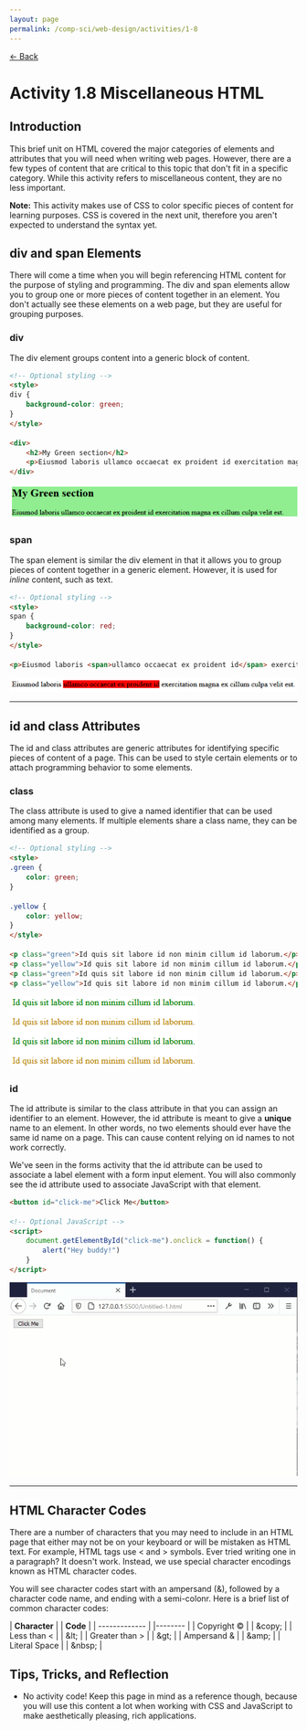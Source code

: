 ```yaml
---
layout: page
permalink: /comp-sci/web-design/activities/1-8
---
```


[← Back](../)

# Activity 1.8 Miscellaneous HTML

<!-- div, span, id, class, symbols -->
<!-- Doctype declaration -->
## Introduction

This brief unit on HTML covered the major categories of elements and attributes that you will need when writing web pages. However, there are a few types of content that are critical to this topic that don't fit in a specific category. While this activity refers to miscellaneous content, they are no less important.

**Note:** This activity makes use of CSS to color specific pieces of content for learning purposes. CSS is covered in the next unit, therefore you aren't expected to understand the syntax yet.

## div and span Elements

There will come a time when you will begin referencing HTML content for the purpose of styling and programming. The div and span elements allow you to group one or more pieces of content together in an element. You don't actually see these elements on a web page, but they are useful for grouping purposes.

### div

The div element groups content into a generic block of content.

```html
<!-- Optional styling -->
<style>
div {
    background-color: green;
}
</style>

<div>
    <h2>My Green section</h2>
    <p>Eiusmod laboris ullamco occaecat ex proident id exercitation magna ex cillum culpa velit est.</p>
</div>
```

![Div Example](/assets/img/web-design/activities/div-example.png)

### span

The span element is similar the div element in that it allows you to group pieces of content together in a generic element. However, it is used for *inline* content, such as text.

```html
<!-- Optional styling -->
<style>
span {
    background-color: red;
}
</style>

<p>Eiusmod laboris <span>ullamco occaecat ex proident id</span> exercitation magna ex cillum culpa velit est.</p>
```

![Span Example](/assets/img/web-design/activities/span-example.png)

----

## id and class Attributes

The id and class attributes are generic attributes for identifying specific pieces of content of a page. This can be used to style certain elements or to attach programming behavior to some elements.

### class

The class attribute is used to give a named identifier that can be used among many elements. If multiple elements share a class name, they can be identified as a group.

```html
<!-- Optional styling -->
<style>
.green {
    color: green;
}

.yellow {
    color: yellow;
}
</style>

<p class="green">Id quis sit labore id non minim cillum id laborum.</p>
<p class="yellow">Id quis sit labore id non minim cillum id laborum.</p>
<p class="green">Id quis sit labore id non minim cillum id laborum.</p>
<p class="yellow">Id quis sit labore id non minim cillum id laborum.</p>
```

![Class Attribute Example](/assets/img/web-design/activities/class-attribute-example.png)

### id

The id attribute is similar to the class attribute in that you can assign an identifier to an element. However, the id attribute is meant to give a **unique** name to an element. In other words, no two elements should ever have the same id name on a page. This can cause content relying on id names to not work correctly.

We've seen in the forms activity that the id attribute can be used to associate a label element with a form input element. You will also commonly see the id attribute used to associate JavaScript with that element.

```html
<button id="click-me">Click Me</button>

<!-- Optional JavaScript -->
<script>
    document.getElementById("click-me").onclick = function() {
        alert("Hey buddy!")
    }
</script>
```

![Id Attribute Example](/assets/img/web-design/activities/id-attribute-example.gif)

----

## HTML Character Codes

There are a number of characters that you may need to include in an HTML page that either may not be on your keyboard or will be mistaken as HTML text. For example, HTML tags use &lt; and &gt; symbols. Ever tried writing one in a paragraph? It doesn't work. Instead, we use special character encodings known as HTML character codes.

You will see character codes start with an ampersand (&amp;), followed by a character code name, and ending with a semi-colonr. Here is a brief list of common character codes:

| **Character**     |   | **Code** |
| -------------     |   |-------- |
| Copyright &copy;  |   |   &amp;copy;  |
| Less than &lt;    |   |   &amp;lt;    |
| Greater than &gt; |   |   &amp;gt;    |
| Ampersand &amp;   |   |   &amp;amp;   |
| Literal Space     |   |   &amp;nbsp;  |

## Tips, Tricks, and Reflection

- No activity code! Keep this page in mind as a reference though, because you will use this content a lot when working with CSS and JavaScript to make aesthetically pleasing, rich applications.